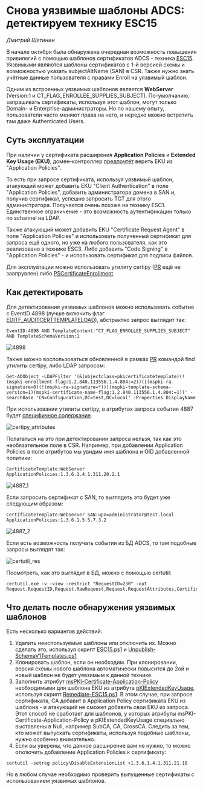# Снова уязвимые шаблоны ADCS: детектируем технику ESC15
*Дмитрий Щетинин*

В начале октября была обнаружена очередная возможность повышения привилегий с помощью шаблонов сертификатов ADCS - техника [ESC15](https://trustedsec.com/blog/ekuwu-not-just-another-ad-cs-esc). Уязвимыми являются шаблоны сертификатов с 1-й версией схемы и возможностью указать subjectAltName (SAN) в CSR. Также нужно знать учётные данные пользователя с правами Enroll на уязвимый шаблон.

Одним из встроенных уязвимых шаблонов является **WebServer** (Version:1 и CT_FLAG_ENROLLEE_SUPPLIES_SUBJECT). По-умолчанию, запрашивать сертификаты, используя этот шаблон, могут только Domain- и Enterprise-администраторы. Но по нашему опыту, пользователи часто меняют права на него, и нередко можно встретить там даже Authenticated Users.

## Суть эксплуатации

При наличии у сертификата расширения **Application Policies** и **Extended Key Usage (EKU)**, домен-контроллер [предпочтёт](https://learn.microsoft.com/en-us/previous-versions/windows/it-pro/windows-server-2003/cc776986(v=ws.10)?redirectedfrom=MSDN) верить EKU из "Application Policies".

То есть при запросе сертификата, используя уязвимый шаблон, атакующий может добавить EKU "Client Authentication" в поле "Application Policies", добавить администратора домена в SAN и, получив сертификат, успешно запросить TGT для этого администратора. Получается очень похоже на технику ESC1. Единственное ограничение - это возможность аутентификации только по schannel на LDAP.

Также атакующий может добавить EKU "Certificate Request Agent" в поле "Application Policies" и использовать полученный сертификат для запроса ещё одного, но уже на любого пользователя, как это реализовано в технике ESC3. Либо добавить "Code Signing" в "Application Policies" - и использовать сертификат для подписи файлов.

Для эксплуатации можно использовать утилиту certipy ([PR](https://github.com/ly4k/Certipy/pull/228) ещё не заапрувлен) либо [PSCertificateEnrollment](https://github.com/Sleepw4lker/PSCertificateEnrollment).

## Как детектировать

Для детектирования уязвимых шаблонов можно использовать событие с EventID 4898 (лучше включить флаг [EDITF_AUDITCERTTEMPLATELOAD](https://learn.microsoft.com/en-us/previous-versions/windows/it-pro/windows-server-2012-r2-and-2012/dn786432(v=ws.11)#monitoring-changes-to-certificate-templates)), абстрактно запрос выглядит так:
```
EventID:4898 AND TemplateContent:"CT_FLAG_ENROLLEE_SUPPLIES_SUBJECT" AND TemplateSchemaVersion:1
```
![4898](4898.png)


Также можно воспользоваться обновленной в рамках [PR](https://github.com/ly4k/Certipy/pull/228) командой find утилиты certipy, либо LDAP запросом:
```
Get-ADObject -LDAPFilter '(&(objectclass=pkicertificatetemplate)(!(mspki-enrollment-flag:1.2.840.113556.1.4.804:=2))(|(mspki-ra-signature=0)(!(mspki-ra-signature=*)))(mspki-template-schema-version=1)(mspki-certificate-name-flag:1.2.840.113556.1.4.804:=1))' -SearchBase 'CN=Configuration,DC=test,DC=local' -Properties DisplayName
```

При использовании утилиты certipy, в атрибутах запроса события 4887 будет [специфичное содержание](https://github.com/dru1d-foofus/Certipy/blob/39329457efcaef15e3b2d68c6e543fe63f54a27a/certipy/commands/req.py#L732).

![certipy_attributes](certipy_attrib.png)


Полагаться на это при детектировании запроса нельзя, так как это необязательное поле в CSR. Например, при добавлении Application Policies в поле атрибутов мы увидим имя шаблона и OID добавленной политики:
```
CertificateTemplate:WebServer ApplicationPolicies:1.3.6.1.4.1.311.20.2.1
```
![4887_1](4887_1.png)

Если запросить сертификат c SAN, то выглядеть это будет уже следующим образом:
```
CertificateTemplate:WebServer SAN:upn=administrator@test.local ApplicationPolicies:1.3.6.1.5.5.7.3.2
```

![4887_2](4887_2.png)

Если есть возможность получать события из БД ADCS, то там подобные запросы выглядят так:

![certutil_res](certutil_res.png)

Посмотреть, как это выглядит в БД, можно с помощью certutil:
```
certutil.exe -v -view -restrict "RequestID=230" -out Request.RequestID,Request.RawRequest,Request.RequestAttributes,CertificateTemplate,RawCertificate
```

## Что делать после обнаружения уязвимых шаблонов 

Есть несколько вариантов действий:

1. Удалить неиспользуемые шаблоны или отключить их. Можно сделать это, используя скрипт [ESC15.ps1](https://gist.github.com/bandrel/da0f3f9cc2c319d1a1d4e92a29d02b04) и [Unpublish-SchemaV1Templates.ps1](https://gist.github.com/TrimarcJake/13c7d615adc905d317fc4379026ad28e)
2. Клонировать шаблон, если он необходим. При клонировании, версия схемы нового шаблона автоматически повысится до 2ой и новый шаблон не будет уявзимым к данной технике.
3. Заполнить атрибут [msPKI-Certificate-Application-Policy](https://learn.microsoft.com/en-us/openspecs/windows_protocols/ms-crtd/44012f2d-5ef3-440d-a61b-b30d3d978130) необходимыми для шаблона EKU из атрибута [pKIExtendedKeyUsage](https://learn.microsoft.com/en-us/openspecs/windows_protocols/ms-crtd/be8af2e6-01d8-49a5-bacf-be641041ac73), используя скрипт [Remediate-ESC15.ps1](https://github.com/JonasBK/Powershell/blob/master/Remediate-ESC15.ps1). В этом случае, при запросе сертификата, CA добавит в Application Policy сертификата EKU из шаблона - и атакующий не сможет добавить свои EKU из запроса. Этот способ не сработает для шаблонов, у которых атрибуты msPKI-Certificate-Application-Policy и pKIExtendedKeyUsage специально выставлены в Null, например SubCA, CA, CrossCA. Следить за тем, кто может выпускать сертификаты, используя подобные шаблоны, нужно особенно внимательно.
4. Если вы уверены, что данное расширение вам не нужно, то можно отключить добавление Application Policies к сертификату:
```
certutil -setreg policy\DisableExtensionList +1.3.6.1.4.1.311.21.10
```

Но в любом случае необходимо проверить выпущенные сертификаты с использованием уязвимых шаблонов.
